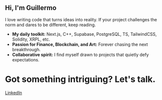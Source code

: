 ## Hi, I'm Guillermo

I love writing code that turns ideas into reality. If your project challenges the norm and dares to be different, keep reading.

- **My daily toolkit:** Next.js, C++, Supabase, PostgreSQL, TS, TailwindCSS, Solidity, XRPL, etc.
- **Passion for Finance, Blockchain, and Art:** Forever chasing the next breakthrough.
- **Collaborative spirit:** I find myself drawn to projects that quietly defy expectations.

# Got something intriguing? Let's talk.

[LinkedIn](https://www.linkedin.com/in/guillermodsm/)
